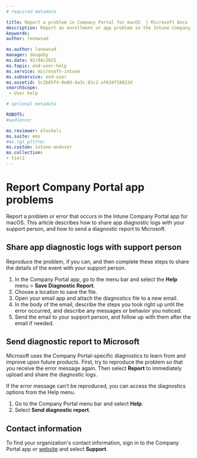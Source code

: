 ```yaml
---
# required metadata

title: Report a problem in Company Portal for macOS  | Microsoft Docs
description: Report an enrollment or app problem in the Intune Company Portal app for Mac devices.  
keywords:
author: lenewsad

ms.author: lanewsad
manager: dougeby
ms.date: 02/04/2025
ms.topic: end-user-help
ms.service: microsoft-intune
ms.subservice: end-user
ms.assetid: 5c2b65f4-0e0d-4a3c-81c2-af634718023d
searchScope:
 - User help

# optional metadata

ROBOTS:  
#audience:

ms.reviewer: elocholi
ms.suite: ems
#ms.tgt_pltfrm:
ms.custom: intune-enduser
ms.collection:
- tier2
---
```


# Report Company Portal app problems  

Report a problem or error that occurs in the Intune Company Portal app for macOS. This article describes how to share app diagnostic logs with your support person, and how to send a diagnostic report to Microsoft.    

## Share app diagnostic logs with support person      
Reproduce the problem, if you can, and then complete these steps to share the details of the event with your support person.   
1. In the Company Portal app, go to the menu bar and select the **Help** menu > **Save Diagnostic Report**. 
2. Choose a location to save the file. 
3. Open your email app and attach the diagnostics file to a new email.   
6. In the body of the email, describe the steps you took right up until the error occurred, and describe any messages or behavior you noticed.   
7. Send the email to your support person, and follow up with them after the email if needed.      

## Send diagnostic report to Microsoft    

Microsoft uses the Company Portal-specific diagnostics to learn from and improve upon future products. First, try to reproduce the problem so that you receive the error message again. Then select **Report** to immediately upload and share the diagnostic logs. 

If the error message can't be reproduced, you can access the diagnostics options from the Help menu.   

1. Go to the Company Portal menu bar and select **Help**. 
2. Select **Send diagnostic report**.  

## Contact information  
To find your organization's contact information, sign in to the Company Portal app or [website](https://go.microsoft.com/fwlink/?linkid=2010980) and select **Support**.   


